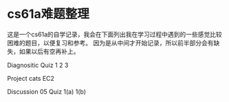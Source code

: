 # cs61a难题整理

这是一个cs61a的自学记录，我会在下面列出我在学习过程中遇到的一些感觉比较困难的题目，以便复习和参考。
因为是从中间才开始记录，所以前半部分会有缺失，如果以后有空再补上。

Diagnositic Quiz 1 2 3 

Project cats EC2

Discussion 05 Quiz 1(a) 1(b)
